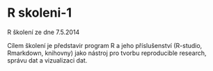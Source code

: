 R skoleni-1
===========

R školení ze dne 7.5.2014

Cílem školení je představir program R a jeho příslušenství (R-studio, Rmarkdown, knihovny) jako nástroj pro tvorbu reproducible research, správu dat a vizualizaci dat.
